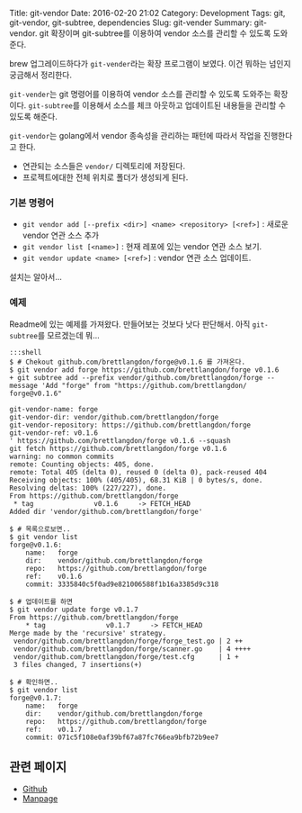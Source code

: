 Title: git-vendor
Date: 2016-02-20 21:02
Category: Development
Tags: git, git-vendor, git-subtree, dependencies
Slug: git-vender
Summary: git-vendor. git 확장이며 git-subtree를 이용하여 vendor 소스를 관리할 수 있도록 도와준다.

brew 업그레이드하다가 `git-vender`라는 확장 프로그램이 보였다. 이건 뭐하는 넘인지 궁금해서 정리한다.

`git-vender`는 git 명령어를 이용하여 vendor 소스를 관리할 수 있도록 도와주는 확장이다. `git-subtree`를 이용해서 소스를 체크 아웃하고 업데이트된 내용들을 관리할 수 있도록 해준다.

`git-vendor`는 golang에서 vendor 종속성을 관리하는 패턴에 따라서 작업을 진행한다고 한다.

* 연관되는 소스들은 `vendor/` 디렉토리에 저장된다.
* 프로젝트에대한 전체 위치로 폴더가 생성되게 된다.

### 기본 명령어

* `git vendor add [--prefix <dir>] <name> <repository> [<ref>]` : 새로운 vendor 연관 소스 추가
* `git vendor list [<name>]` : 현재 레포에 있는 vendor 연관 소스 보기.
* `git vendor update <name> [<ref>]` : vendor 연관 소스 업데이트.

설치는 알아서...

### 예제

Readme에 있는 예제를 가져왔다. 만들어보는 것보다 낫다 판단해서. 아직 `git-subtree`를 모르겠는데 뭐...

    :::shell
    $ # Chekout github.com/brettlangdon/forge@v0.1.6 를 가져온다.
    $ git vendor add forge https://github.com/brettlangdon/forge v0.1.6
    + git subtree add --prefix vendor/github.com/brettlangdon/forge --message 'Add "forge" from "https://github.com/brettlangdon/	forge@v0.1.6"

    git-vendor-name: forge
    git-vendor-dir: vendor/github.com/brettlangdon/forge
    git-vendor-repository: https://github.com/brettlangdon/forge
    git-vendor-ref: v0.1.6
    ' https://github.com/brettlangdon/forge v0.1.6 --squash
    git fetch https://github.com/brettlangdon/forge v0.1.6
    warning: no common commits
    remote: Counting objects: 405, done.
    remote: Total 405 (delta 0), reused 0 (delta 0), pack-reused 404
    Receiving objects: 100% (405/405), 68.31 KiB | 0 bytes/s, done.
    Resolving deltas: 100% (227/227), done.
    From https://github.com/brettlangdon/forge
     * tag               v0.1.6     -> FETCH_HEAD
    Added dir 'vendor/github.com/brettlangdon/forge'

    $ # 목록으로보면..
    $ git vendor list
    forge@v0.1.6:
        name:   forge
        dir:    vendor/github.com/brettlangdon/forge
        repo:   https://github.com/brettlangdon/forge
        ref:    v0.1.6
        commit: 3335840c5f0ad9e821006588f1b16a3385d9c318

    $ # 업데이트를 하면
    $ git vendor update forge v0.1.7
    From https://github.com/brettlangdon/forge
    	* tag               v0.1.7     -> FETCH_HEAD
    Merge made by the 'recursive' strategy.
     vendor/github.com/brettlangdon/forge/forge_test.go | 2 ++
     vendor/github.com/brettlangdon/forge/scanner.go    | 4 ++++
     vendor/github.com/brettlangdon/forge/test.cfg      | 1 +
     3 files changed, 7 insertions(+)

    $ # 확인하면..
    $ git vendor list
    forge@v0.1.7:
        name:   forge
        dir:    vendor/github.com/brettlangdon/forge
        repo:   https://github.com/brettlangdon/forge
        ref:    v0.1.7
        commit: 071c5f108e0af39bf67a87fc766ea9bfb72b9ee7


## 관련 페이지
* [Github](https://github.com/brettlangdon/git-vendor)
* [Manpage](https://brettlangdon.github.io/git-vendor/)
